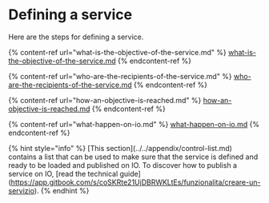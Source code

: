 # Defining a service

Here are the steps for defining a service.

{% content-ref url="what-is-the-objective-of-the-service.md" %}
[what-is-the-objective-of-the-service.md](what-is-the-objective-of-the-service.md)
{% endcontent-ref %}

{% content-ref url="who-are-the-recipients-of-the-service.md" %}
[who-are-the-recipients-of-the-service.md](who-are-the-recipients-of-the-service.md)
{% endcontent-ref %}

{% content-ref url="how-an-objective-is-reached.md" %}
[how-an-objective-is-reached.md](how-an-objective-is-reached.md)
{% endcontent-ref %}

{% content-ref url="what-happen-on-io.md" %}
[what-happen-on-io.md](what-happen-on-io.md)
{% endcontent-ref %}

{% hint style="info" %}
\[This section]\(../../appendix/control-list.md) contains a list that can be used to make sure that the service is defined and ready to be loaded and published on IO. To discover how to publish a service on IO, \[read the technical guide]\(https://app.gitbook.com/s/coSKRte21UjDBRWKLtEs/funzionalita/creare-un-servizio).
{% endhint %}
